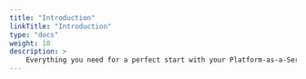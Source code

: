 ```yaml
---
title: "Introduction"
linkTitle: "Introduction"
type: "docs"
weight: 10
description: >
    Everything you need for a perfect start with your Platform-as-a-Service - Harbor.
---
```

